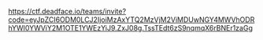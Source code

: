 https://ctf.deadface.io/teams/invite?code=eyJpZCI6ODM0LCJ2IjoiMzAxYTQ2MzVjM2ViMDUwNGY4MWVhODRhYWI0YWViY2M1OTE1YWEzYiJ9.ZxJ08g.TssTEdt6zS9nqmqX6rBNEr1zaGg

